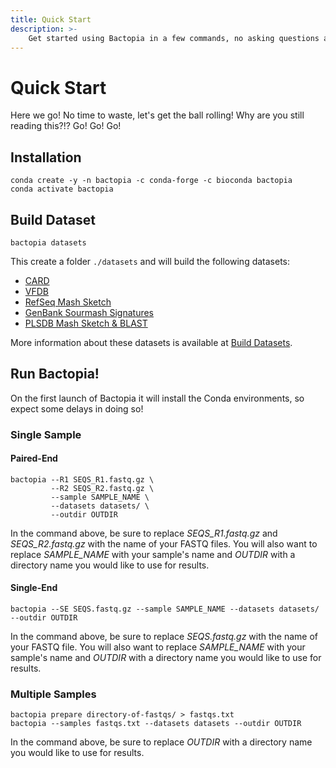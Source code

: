 ```yaml
---
title: Quick Start
description: >-
    Get started using Bactopia in a few commands, no asking questions and no looking back!
---
```

# Quick Start
Here we go! No time to waste, let's get the ball rolling! Why are you still reading this?!? Go! Go! Go!

## Installation
```
conda create -y -n bactopia -c conda-forge -c bioconda bactopia
conda activate bactopia
```

## Build Dataset
```
bactopia datasets
```

This create a folder `./datasets` and will build the following datasets:

- [CARD](https://card.mcmaster.ca/)
- [VFDB](http://www.mgc.ac.cn/VFs/)
- [RefSeq Mash Sketch](https://mash.readthedocs.io/en/latest/data.html)
- [GenBank Sourmash Signatures](https://sourmash.readthedocs.io/en/latest/datasets.html?highlight=--track-abundance#genbank-lca-dataset)
- [PLSDB Mash Sketch & BLAST](https://ccb-microbe.cs.uni-saarland.de/plsdb/plasmids/download/)

More information about these datasets is available at [Build Datasets](datasets/).

## Run Bactopia!
On the first launch of Bactopia it will install the Conda environments, so expect some delays in doing so!

### Single Sample
#### Paired-End
```
bactopia --R1 SEQS_R1.fastq.gz \
         --R2 SEQS_R2.fastq.gz \
         --sample SAMPLE_NAME \
         --datasets datasets/ \
         --outdir OUTDIR
```

In the command above, be sure to replace *SEQS_R1.fastq.gz* and *SEQS_R2.fastq.gz* with the name of your FASTQ files. You will also want to replace *SAMPLE_NAME* with your sample's name and *OUTDIR* with a directory name you would like to use for results.

#### Single-End
```
bactopia --SE SEQS.fastq.gz --sample SAMPLE_NAME --datasets datasets/ --outdir OUTDIR
```

In the command above, be sure to replace *SEQS.fastq.gz* with the name of your FASTQ file. You will also want to replace *SAMPLE_NAME* with your sample's name and *OUTDIR* with a directory name you would like to use for results.

### Multiple Samples
```
bactopia prepare directory-of-fastqs/ > fastqs.txt
bactopia --samples fastqs.txt --datasets datasets --outdir OUTDIR
```

In the command above, be sure to replace *OUTDIR* with a directory name you would like to use for results.
